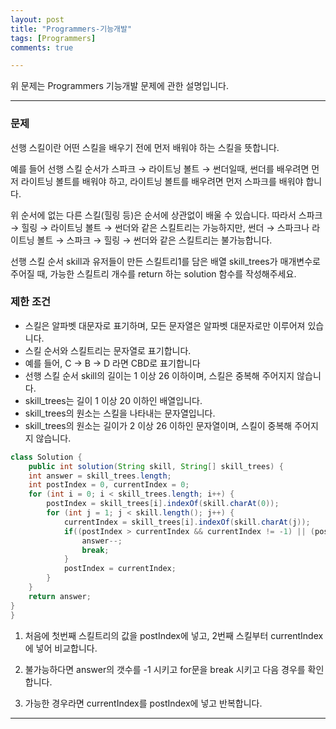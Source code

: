 ```yaml
---
layout: post
title: "Programmers-기능개발"
tags: [Programmers]
comments: true

---
```


위 문제는 Programmers 기능개발 문제에 관한 설명입니다.<br>

---

### 문제

선행 스킬이란 어떤 스킬을 배우기 전에 먼저 배워야 하는 스킬을 뜻합니다.

예를 들어 선행 스킬 순서가 스파크 → 라이트닝 볼트 → 썬더일때, 썬더를 배우려면 먼저 라이트닝 볼트를 배워야 하고, 라이트닝 볼트를 배우려면 먼저 스파크를 배워야 합니다.

위 순서에 없는 다른 스킬(힐링 등)은 순서에 상관없이 배울 수 있습니다. 따라서 스파크 → 힐링 → 라이트닝 볼트 → 썬더와 같은 스킬트리는 가능하지만, 썬더 → 스파크나 라이트닝 볼트 → 스파크 → 힐링 → 썬더와 같은 스킬트리는 불가능합니다.

선행 스킬 순서 skill과 유저들이 만든 스킬트리1를 담은 배열 skill_trees가 매개변수로 주어질 때, 가능한 스킬트리 개수를 return 하는 solution 함수를 작성해주세요.


### 제한 조건
* 스킬은 알파벳 대문자로 표기하며, 모든 문자열은 알파벳 대문자로만 이루어져 있습니다.
* 스킬 순서와 스킬트리는 문자열로 표기합니다.
* 예를 들어, C → B → D 라면 CBD로 표기합니다
* 선행 스킬 순서 skill의 길이는 1 이상 26 이하이며, 스킬은 중복해 주어지지 않습니다.
* skill_trees는 길이 1 이상 20 이하인 배열입니다.
* skill_trees의 원소는 스킬을 나타내는 문자열입니다.
* skill_trees의 원소는 길이가 2 이상 26 이하인 문자열이며, 스킬이 중복해 주어지지 않습니다.


```java
class Solution {
    public int solution(String skill, String[] skill_trees) {
	int answer = skill_trees.length;
	int postIndex = 0, currentIndex = 0;
	for (int i = 0; i < skill_trees.length; i++) {
		postIndex = skill_trees[i].indexOf(skill.charAt(0));
		for (int j = 1; j < skill.length(); j++) {
			currentIndex = skill_trees[i].indexOf(skill.charAt(j));
			if((postIndex > currentIndex && currentIndex != -1) || (postIndex == -1 && currentIndex != -1)) {
				answer--;
				break;
			} 
			postIndex = currentIndex;
		}
	}
	return answer;
}
}

```
1. 처음에 첫번째 스킬트리의 값을 postIndex에 넣고,  2번째 스킬부터 currentIndex에 넣어 비교합니다.

2. 불가능하다면 answer의 갯수를 -1 시키고 for문을 break 시키고 다음 경우를 확인합니다.

3. 가능한 경우라면 currentIndex를 postIndex에 넣고 반복합니다.

---
